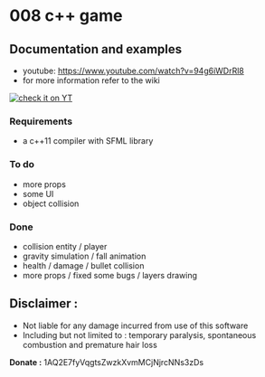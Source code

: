 # 008 c++ game
## Documentation and examples
* youtube: https://www.youtube.com/watch?v=94g6iWDrRl8 
* for more information refer to the wiki

[![check it on YT](https://img.youtube.com/vi/94g6iWDrRl8/0.jpg)](https://www.youtube.com/watch?v=94g6iWDrRl8)

### Requirements
* a c++11 compiler with SFML library

### To do
* more props
* some UI
* object collision

### Done
* collision entity / player
* gravity simulation / fall animation
* health / damage / bullet collision
* more props / fixed some bugs / layers drawing

## Disclaimer :
* Not liable for any damage incurred from use of this software
* Including but not limited to : temporary paralysis, spontaneous combustion and premature hair loss

**Donate :** 1AQ2E7fyVqgtsZwzkXvmMCjNjrcNNs3zDs
